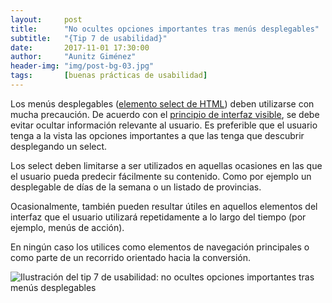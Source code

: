 ```yaml
---
layout:     post
title:      "No ocultes opciones importantes tras menús desplegables"
subtitle:   "{Tip 7 de usabilidad}"
date:       2017-11-01 17:30:00
author:     "Aunitz Giménez"
header-img: "img/post-bg-03.jpg"
tags:       [buenas prácticas de usabilidad]
---
```


<p>Los menús desplegables (<a href="https://developer.mozilla.org/es/docs/Web/HTML/Elemento/select">elemento select de HTML</a>) deben utilizarse con mucha precaución. De acuerdo con el <a href="{{ site.baseurl }}{% post_url 2017-01-18-principios-usabilidad %}">principio de interfaz visible</a>, se debe evitar ocultar información relevante al usuario. Es preferible que el usuario tenga a la vista las opciones importantes a que las tenga que descubrir desplegando un select.</p>

<p>Los select deben limitarse a ser utilizados en aquellas ocasiones en las que el usuario pueda predecir fácilmente su contenido. Como por ejemplo un desplegable de días de la semana o un listado de provincias. </p>

<p>Ocasionalmente, también pueden resultar útiles en aquellos elementos del interfaz que el usuario utilizará repetidamente a lo largo del tiempo (por ejemplo, menús de acción).</p>

<p>En ningún caso los utilices como elementos de navegación principales o como parte de un recorrido orientado hacia la conversión.</p>

<p><img src="{{ site.baseurl }}/img/tip-7-no-ocultes-opciones-importantes-tras-menus-desplegables.png" alt="Ilustración del tip 7 de usabilidad: no ocultes opciones importantes tras menús desplegables"></p>